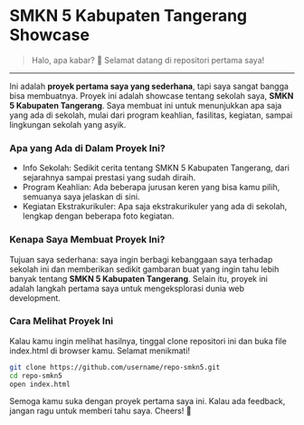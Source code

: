 # SMKN 5 Kabupaten Tangerang Showcase
> Halo, apa kabar? 🙌 Selamat datang di repositori pertama saya!
---
Ini adalah **proyek pertama saya yang sederhana**, tapi saya sangat bangga bisa membuatnya. Proyek ini adalah showcase tentang sekolah saya, **SMKN 5 Kabupaten Tangerang**. Saya membuat ini untuk menunjukkan apa saja yang ada di sekolah, mulai dari program keahlian, fasilitas, kegiatan, sampai lingkungan sekolah yang asyik.


### Apa yang Ada di Dalam Proyek Ini?
- Info Sekolah: Sedikit cerita tentang SMKN 5 Kabupaten Tangerang, dari sejarahnya sampai prestasi yang sudah diraih.
- Program Keahlian: Ada beberapa jurusan keren yang bisa kamu pilih, semuanya saya jelaskan di sini.
- Kegiatan Ekstrakurikuler: Apa saja ekstrakurikuler yang ada di sekolah, lengkap dengan beberapa foto kegiatan.


### Kenapa Saya Membuat Proyek Ini?
Tujuan saya sederhana: saya ingin berbagi kebanggaan saya terhadap sekolah ini dan memberikan sedikit gambaran buat yang ingin tahu lebih banyak tentang **SMKN 5 Kabupaten Tangerang**. Selain itu, proyek ini adalah langkah pertama saya untuk mengeksplorasi dunia web development.


### Cara Melihat Proyek Ini
Kalau kamu ingin melihat hasilnya, tinggal clone repositori ini dan buka file index.html di browser kamu. Selamat menikmati!

```bash
git clone https://github.com/username/repo-smkn5.git
cd repo-smkn5
open index.html
```

Semoga kamu suka dengan proyek pertama saya ini. Kalau ada feedback, jangan ragu untuk memberi tahu saya. Cheers! 🥂
